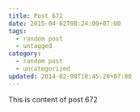 ```yaml
---
title: Post 672
date: 2015-04-02T08:24:00+07:00
tags:
  - random post
  - untagged
category:
  - random post
  - uncategorized
updated: 2014-02-08T10:45:20+07:00
---
```

This is content of post 672